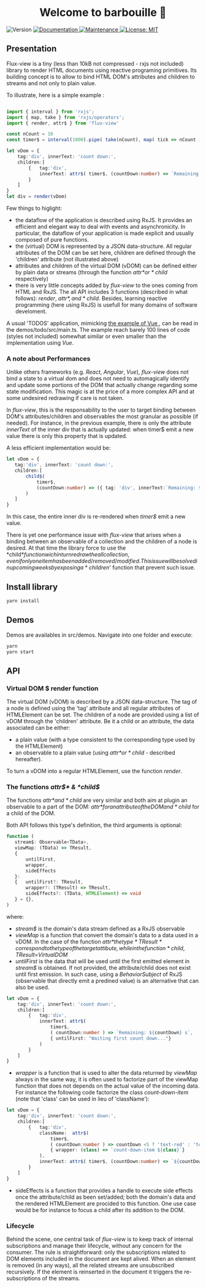 <h1 align="center">Welcome to barbouille 👋</h1>
<p>
    <img alt="Version" src="https://img.shields.io/badge/version-0.0.0-blue.svg?cacheSeconds=2592000" />
    <a href="https://github.com/kefranabg/readme-md-generator#readme" target="_blank">
        <img alt="Documentation" src="https://img.shields.io/badge/documentation-yes-brightgreen.svg" />
    </a>
    <a href="https://github.com/kefranabg/readme-md-generator/graphs/commit-activity" target="_blank">
        <img alt="Maintenance" src="https://img.shields.io/badge/Maintained%3F-yes-green.svg" />
    </a>
    <a href="https://github.com/kefranabg/readme-md-generator/blob/master/LICENSE" target="_blank">
        <img alt="License: MIT" src="https://img.shields.io/github/license/kefranabg/barbouille" />
    </a>
</p>

## Presentation

Flux-view is a tiny (less than 10kB not compressed - rxjs not included) library to render HTML documents using reactive programing primitives.
Its building concept is to allow to bind HTML DOM's attributes and children to streams and not only to plain value.

To illustrate, here is a simple example :
```typescript

import { interval } from 'rxjs';
import { map, take } from 'rxjs/operators';
import { render, attr$ } from 'flux-view'

const nCount = 10
const timer$ = interval(1000).pipe( take(nCount), map( tick => nCount - tick) )  // tick 10 times every seconds

let vDom = { 
    tag:'div', innerText: 'count down:', 
    children:[
        {   tag:'div',
            innerText: attr$( timer$, (countDown:number) => `Remaining: ${countDown} s` )
        }
    ]
}
let div = render(vDom)
```
Few things to higlight:
- the dataflow of the application is described using RxJS. It provides an efficient and elegant way to deal with events and asynchronicity. In particular, the dataflow of your application is made explicit and usually composed of pure functions.
- the (virtual) DOM is represented by a JSON data-structure. All regular attributes of the DOM can be set here, children are defined through the 'children' attribute (not illustrated above)
- attributes and children of the virtual DOM (vDOM) can be defined either by plain data or streams (through the function *attr$* or *child$* respectively)
- there is very little concepts added by *flux-view* to the ones coming from HTML and RxJS. The all API includes 3 functions (described in what follows): *render*, *attr$*, and *child$*. Besides, learning reactive programming (here using RxJS) is usefull for many domains of software develoment.

A usual 'TODOS' application, mimicking
<a href='https://codesandbox.io/s/github/vuejs/vuejs.org/tree/master/src/v2/examples/vue-20-todomvc?from-embed=&file=/index.html'> the example of Vue   </a>, can be read in 
the demos/todo/src/main.ts. The example reach barely 100 lines of code (styles not included) somewhat similar or even smaller than the implementation using *Vue*.

### A note about Performances

Unlike others frameworks (e.g. *React*, *Angular*, *Vue*), *flux-view* does not bind a state to a virtual dom and does not need to automagically identify and update some portions of the DOM that actually change regarding some state modification. 
This magic is at the price of a more complex API and at some undesired redrawing if care is not taken.

In *flux-view*, this is the responsability to the user to target binding between DOM's 
attributes/children and observables the most granular as possible (if needed). 
For instance, in the previous example, there is only the attribute *innerText* of the 
inner div that is actually updated: when timer$ emit a new value there is only this property that is updated.

A less efficient implementation would be:

 ```typescript
let vDom = { 
    tag:'div', innerText: 'count down:', 
    children:[
        child$(
            timer$, 
            (countDown:number) => ({ tag: 'div', innerText:`Remaining: ${countDown} s`})
        ) 
    ]
}
```
In this case, the entire inner div is re-rendered when *timer$* emit a new value.

There is yet one performance issue with *flux-view* that arises when a binding between
an observable of a collection and the children of a node is desired. 
At that time the library force to use the *child$* function wich in turn redraw the all collection, even if only one item has been added/removed/modified. This issue will be solved in upcoming weeks by exposing a *children$' function that prevent such issue. 

## Install library

```sh
yarn install
```

## Demos

Demos are availables in src/demos. Navigate into one folder and execute:

```sh
yarn
yarn start
```

## API

### Virtual DOM $ render function

The virtual DOM (vDOM) is described by a JSON data-structure. The tag of a node is defined
using the 'tag' attribute and all regular attributes of HTMLElement can be set. 
The children of a node are provided using a list of vDOM through the 'children' attribute.
Be it a child or an attribute, the data associated can be either: 
- a plain value (with a type consistent to the corresponding type used by the HTMLElement)
- an observable to a plain value (using *attr$* or *child$* - described hereafter).

To turn a vDOM into a regular HTMLElement, use the function *render*.

### The functions *attr$* & *child$*

The functions *attr$* and *child$* are very similar and both aim at plugin an observable to a part of the DOM: *attr$* for an attribute of the DOM and *child$* for a child of the DOM.

Both API follows this type's definition, the third arguments is optional:
 ```typescript
function ( 
    stream$: Observable<TData>,
    viewMap: (TData) => TResult,
    { 
        untilFirst, 
        wrapper, 
        sideEffects
    }: 
    {   untilFirst?: TResult, 
        wrapper?: (TResult) => TResult, 
        sideEffects?: (TData, HTMLElement) => void  
    } = {},
)
```
where:
- *stream$* is the domain's data stream defined as a RxJS observable
- *viewMap* is a function that convert the domain's data to a data used
in a vDOM. In the case of the function *attr$* the type *TResult* correspond to the type
of the target attibute, while in the function *child$*, *TResult*=*VirtualDOM* 
- *untilFirst* is the data that will be used until the first emitted element in *stream$* is obtained. If not provided, the attribute/child does not exist until first emission.
    In such case, using a *BehaviorSubject* of RxJS (observable that directly emit a predined value) is an alternative that can also be used.

```typescript
let vDom = { 
    tag:'div', innerText: 'count down:', 
    children:[
        {   tag:'div',
            innerText: attr$( 
                timer$, 
                ( countDown:number ) => `Remaining: ${countDown} s`,
                { untilFirst: "Waiting first count down..."}
            )
        }
    ]
}

```
- *wrapper* is a function that is used to alter the data returned by *viewMap* always 
in the same way, it is often used to factorize part of the viewMap function that does
not depends on the actual value of the incoming data. For instance the following code
factorize the class *count-down-item* (note that 'class' can be used in lieu of 'className'): 
```typescript
let vDom = { 
    tag:'div', innerText: 'count down:', 
    children:[
        {   tag:'div',
            className:  attr$( 
                timer$, 
                ( countDown:number ) => countDown <5 ? 'text-red' : 'text-green',
                { wrapper: (class) => `count-down-item ${class}`} 
            ),
            innerText: attr$( timer$, (countDown:number) => `${countDown} s`)
        }
    ]
}
```
- sideEffects is a function that provides a handle to execute side effects once the
attribute/child as been set/added; both the domain's data and the rendered HTMLElement are procided to this function. One use case would be for instance to focus a child after its addition to the DOM.


### Lifecycle

Behind the scene, one central task of *flux-view*  is to keep track of internal subscriptions and manage their lifecycle, without any concern for the consumer.
The rule is straightforward: only the subscriptions related to DOM elements included 
in the document are kept alived. When an element is removed (in any ways), all the 
related streams are unsubscribed recursively. 
If the element is reinserted in the document it triggers the re-subscriptions of the streams.
